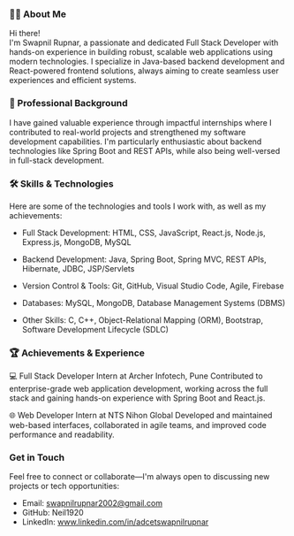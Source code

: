 ### 👨‍💻 About Me <br>
Hi there! <br>
I'm Swapnil Rupnar, a passionate and dedicated Full Stack Developer with hands-on experience in building robust, scalable web applications using modern technologies. I specialize in Java-based backend development and React-powered frontend solutions, always aiming to create seamless user experiences and efficient systems. <br>

### 💼 Professional Background <br>
I have gained valuable experience through impactful internships where I contributed to real-world projects and strengthened my software development capabilities. I'm particularly enthusiastic about backend technologies like Spring Boot and REST APIs, while also being well-versed in full-stack development. <br>

### 🛠️ Skills & Technologies <br>
Here are some of the technologies and tools I work with, as well as my achievements: <br>

- Full Stack Development: HTML, CSS, JavaScript, React.js, Node.js, Express.js, MongoDB, MySQL

- Backend Development: Java, Spring Boot, Spring MVC, REST APIs, Hibernate, JDBC, JSP/Servlets

- Version Control & Tools: Git, GitHub, Visual Studio Code, Agile, Firebase

- Databases: MySQL, MongoDB, Database Management Systems (DBMS)

- Other Skills: C, C++, Object-Relational Mapping (ORM), Bootstrap, Software Development Lifecycle (SDLC)

### 🏆 Achievements & Experience <br>

💻 Full Stack Developer Intern at Archer Infotech, Pune
Contributed to enterprise-grade web application development, working across the full stack and gaining hands-on experience with Spring Boot and React.js.

🌐 Web Developer Intern at NTS Nihon Global
Developed and maintained web-based interfaces, collaborated in agile teams, and improved code performance and readability. <br>

### Get in Touch
Feel free to connect or collaborate—I'm always open to discussing new projects or tech opportunities:

- Email: swapnilrupnar2002@gmail.com
- GitHub: Neil1920
- LinkedIn: www.linkedin.com/in/adcetswapnilrupnar
